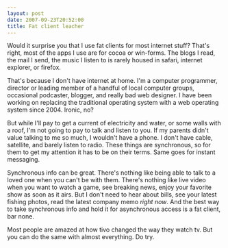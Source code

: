 ```yaml
---
layout: post
date: 2007-09-23T20:52:00
title: Fat client leacher
---
```


Would it surprise you that I use fat clients for most internet stuff?
That's right, most of the apps I use are for cocoa or win-forms. The
blogs I read, the mail I send, the music I listen to is rarely housed in
safari, internet explorer, or firefox.

That's because I don't have internet at home. I'm a computer programmer,
director or leading member of a handful of local computer groups,
occasional podcaster, blogger, and really bad web designer. I have been
working on replacing the traditional operating system with a web
operating system since 2004. Ironic, no?

But while I'll pay to get a current of electricity and water, or some
walls with a roof, I'm not going to pay to talk and listen to you. If my
parents didn't value talking to me so much, I wouldn't have a phone. I
don't have cable, satellite, and barely listen to radio. These things
are synchronous, so for them to get my attention it has to be on their
terms. Same goes for instant messaging.

Synchronous info can be great. There's nothing like being able to talk
to a loved one when you can't be with them. There's nothing like live
video when you want to watch a game, see breaking news, enjoy your
favorite show as soon as it airs. But I don't need to hear about bills,
see your latest fishing photos, read the latest company memo *right
now*. And the best way to take synchronous info and hold it for
asynchronous access is a fat client, bar none.

Most people are amazed at how tivo changed the way they watch tv. But
you can do the same with almost everything. Do try.
